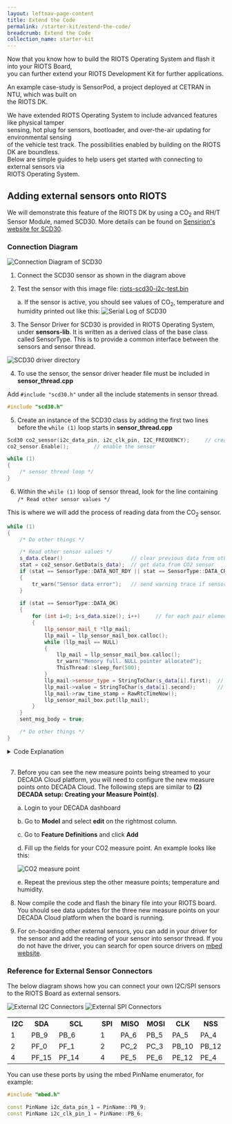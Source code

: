 ```yaml
---
layout: leftnav-page-content
title: Extend the Code
permalink: /starter-kit/extend-the-code/
breadcrumb: Extend the Code
collection_name: starter-kit
---
```


Now that you know how to build the RIOTS Operating System and flash it into your RIOTS Board,  
you can further extend your RIOTS Development Kit for further applications.

An example case-study is SensorPod, a project deployed at CETRAN in NTU, which was built on  
the RIOTS DK. 

We have extended RIOTS Operating System to include advanced features like physical tamper  
sensing, hot plug for sensors, bootloader, and over-the-air updating for environmental sensing  
of the vehicle test track. The possibilities enabled by building on the RIOTS DK are boundless.  
Below are simple guides to help users get started with connecting to external sensors via  
RIOTS Operating System.

## Adding external sensors onto RIOTS

We will demonstrate this feature of the RIOTS DK by using a CO<sub>2</sub> and RH/T Sensor Module, named SCD30. More details can be found on [Sensirion's website for SCD30](https://www.sensirion.com/en/environmental-sensors/carbon-dioxide-sensors-co2/).

### Connection Diagram
![Connection Diagram of SCD30](/images/riots-dk/extend-the-code/ext_sensor_1_connection_diagram.png)

1. Connect the SCD30 sensor as shown in the diagram above

2. Test the sensor with this image file: [riots-scd30-i2c-test.bin](/images/riots-dk/extend-the-code/riots-scd30-i2c-test.bin)

    a. If the sensor is active, you should see values of CO<sub>2</sub>, temperature and humidity printed out like this:
    ![Serial Log of SCD30](/images/riots-dk/extend-the-code/ext_sensor_2_serial_log.png)

3. The Sensor Driver for SCD30 is provided in RIOTS Operating System, under **sensors-lib**. It is written as a derived class of the base class called SensorType. This is to provide a common interface between the sensors and sensor thread. 

![SCD30 driver directory](/images/riots-dk/extend-the-code/ext_sensor_3_directory.png)

4. To use the sensor, the sensor driver header file must be included in **sensor_thread.cpp** 

Add `#include "scd30.h"` under all the include statements in sensor thread.

~~~cpp
#include "scd30.h"
~~~

5. Create an instance of the SCD30 class by adding the first two lines before the `while (1)` loop starts in **sensor_thread.cpp**

~~~cpp
Scd30 co2_sensor(i2c_data_pin, i2c_clk_pin, I2C_FREQUENCY);		// creates a SCD30 object
co2_sensor.Enable();		// enable the sensor

while (1)
{
	/* sensor thread loop */
}
~~~

6. Within the `while (1)` loop of sensor thread, look for the line containing  `/* Read other sensor values */`

This is where we will add the process of reading data from the CO<sub>2</sub> sensor.

~~~cpp
while (1)
{
	/* Do other things */

	/* Read other sensor values */
	s_data.clear()						// clear previous data from other sensors
	stat = co2_sensor.GetData(s_data);	// get data from CO2 sensor
	if (stat == SensorType::DATA_NOT_RDY || stat == SensorType::DATA_CRC_ERR)
	{
    	tr_warn("Sensor data error");	// send warning trace if sensor is returning error
	}
    
	if (stat == SensorType::DATA_OK)
	{
    	for (int i=0; i<s_data.size(); i++)		// for each pair element of s_data vector
    	{
        	llp_sensor_mail_t *llp_mail;    
        	llp_mail = llp_sensor_mail_box.calloc();
        	while (llp_mail == NULL)
        	{
            	llp_mail = llp_sensor_mail_box.calloc();
            	tr_warn("Memory full. NULL pointer allocated");
            	ThisThread::sleep_for(500);
        	}      
        	llp_mail->sensor_type = StringToChar(s_data[i].first);	// first of the pair element is data type e.g. CO2
        	llp_mail->value = StringToChar(s_data[i].second);		// second of the pair is data value e.g. 400.00
        	llp_mail->raw_time_stamp = RawRtcTimeNow();
        	llp_sensor_mail_box.put(llp_mail);
    	}
	}
	sent_msg_body = true;

	/* Do other things */
}
~~~


<details>

<summary>Code Explanation</summary>

  This looks very similar to the reading of temperature data from the on-board temperature sensor, but notice the line for `(int i=0; i<s_data.size(); i++)` in the above code block, in which `s_data` is a `std::vector`. A vector is a sequence container which can change its size dynamically, which means that when we on-board more sensors to RIOTS, the system can handle dynamic changes in the number of data points collected --- at least up until the limits of the system memory.

  Therefore, it is important to remember to **clear the `s_data` vector** before reading the data from CO<sub>2</sub> sensor, because it will contain the values from the previous sensor reading. It will also help prevent occurrences of memory leak if there are too many elements in the vector.

  This can be done by adding the line `s_data.clear()` when the data inside the vector is no longer needed.

  The method `GetData(s_data)` obtains the three measure points from the CO<sub>2</sub> sensor and stores it in the vector `s_data`. The measure points available from this sensor are CO<sub>2</sub>, temperature, and humidity.

  The data points can be accessed by index, with `s_data[i].first` as the data type (e.g. CO<sub>2</sub>) and `s_data[i].second` as the data value (e.g. 400.00). Both are stored as string type.

</details>

<br>

7. Before you can see the new measure points being streamed to your DECADA Cloud platform, you will need to configure the new measure points onto DECADA Cloud.
The following steps are similar to **(2) DECADA setup: Creating your Measure Point(s)**. 

	a. Login to your DECADA dashboard

	b. Go to **Model** and select **edit** on the rightmost column. 

	c. Go to **Feature Definitions** and click **Add**

	d. Fill up the fields for your CO2 measure point. An example looks like this:
  
	![CO<sub>2</sub> measure point](/images/riots-dk/extend-the-code/ext_sensor_4_decada.png)

	e. Repeat the previous step the other measure points; temperature and humidity.

8. Now compile the code and flash the binary file into your RIOTS board. You should see data updates for the three new measure points on your DECADA Cloud platform when the board is running.

9. For on-boarding other external sensors, you can add in your driver for the sensor and add the reading of your sensor into sensor thread. If you do not have the driver, you can search for open source drivers on [mbed website](https://os.mbed.com/code/).

### Reference for External Sensor Connectors

The below diagram shows how you can connect your own I2C/SPI sensors to the RIOTS Board as external sensors.

![External I2C Connectors](/images/riots-dk/extend-the-code/external_connectors_reference_i2c.png)
![External SPI Connectors](/images/riots-dk/extend-the-code/external_connectors_reference_spi.png)

<table>
  <tr>
    <th width="50">I2C</th>
    <th width="50">SDA</th>
    <th width="200">SCL</th>
    <th width="50">SPI</th>
    <th width="50">MISO</th>
    <th width="50">MOSI</th>
    <th width="50">CLK</th>
    <th>NSS</th>
  </tr>
  <tr>
    <td>1</td>
    <td>PB_9</td>
    <td>PB_6</td>
    <td>1</td>
    <td>PA_6</td>
    <td>PB_5</td>
    <td>PA_5</td>
    <td>PA_4</td>
  </tr>
  <tr>
    <td>2</td>
    <td>PF_0</td>
    <td>PF_1</td>
    <td>2</td>
    <td>PC_2</td>
    <td>PC_3</td>
    <td>PB_10</td>
    <td>PB_12</td>
  </tr>
  <tr>
    <td>4</td>
    <td>PF_15</td>
    <td>PF_14</td>
    <td>4</td>
    <td>PE_5</td>
    <td>PE_6</td>
    <td>PE_12</td>
    <td>PE_4</td>
  </tr>
</table>

You can use these ports by using the mbed PinName enumerator, for example:

~~~cpp
#include "mbed.h"

const PinName i2c_data_pin_1 = PinName::PB_9;
const PinName i2c_clk_pin_1 = PinName::PB_6;
~~~
